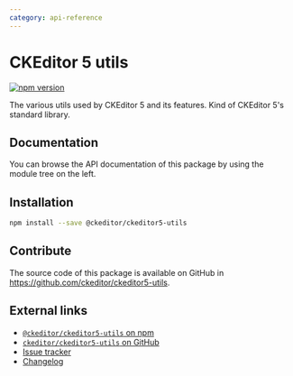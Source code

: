 ```yaml
---
category: api-reference
---
```


# CKEditor 5 utils

[![npm version](https://badge.fury.io/js/%40ckeditor%2Fckeditor5-utils.svg)](https://www.npmjs.com/package/@ckeditor/ckeditor5-utils)

The various utils used by CKEditor 5 and its features. Kind of CKEditor 5's standard library.

## Documentation

You can browse the API documentation of this package by using the module tree on the left.

## Installation

```bash
npm install --save @ckeditor/ckeditor5-utils
```

## Contribute

The source code of this package is available on GitHub in https://github.com/ckeditor/ckeditor5-utils.

## External links

* [`@ckeditor/ckeditor5-utils` on npm](https://www.npmjs.com/package/@ckeditor/ckeditor5-utils)
* [`ckeditor/ckeditor5-utils` on GitHub](https://github.com/ckeditor/ckeditor5-utils)
* [Issue tracker](https://github.com/ckeditor/ckeditor5-utils/issues)
* [Changelog](https://github.com/ckeditor/ckeditor5-utils/blob/master/CHANGELOG.md)
